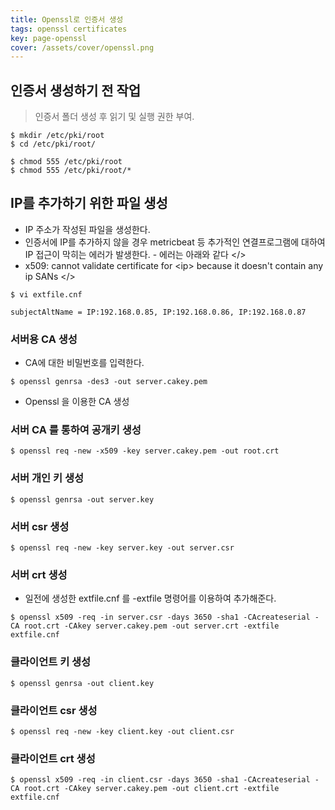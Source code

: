 ```yaml
---
title: Openssl로 인증서 생성
tags: openssl certificates
key: page-openssl
cover: /assets/cover/openssl.png
---
```


## 인증서 생성하기 전 작업
> 인증서 폴더 생성 후 읽기 및 실행 권한 부여.

```console
$ mkdir /etc/pki/root
$ cd /etc/pki/root/

$ chmod 555 /etc/pki/root
$ chmod 555 /etc/pki/root/*
```

## IP를 추가하기 위한 파일 생성

* IP 주소가 작성된 파일을 생성한다.
* 인증서에 IP를 추가하지 않을 경우 metricbeat 등 추가적인 연결프로그램에 대하여 IP 접근이 막히는 에러가 발생한다. - 에러는 아래와 같다
</>
* x509: cannot validate certificate for \<ip\> because it doesn't contain any ip SANs
</>

```console
$ vi extfile.cnf

subjectAltName = IP:192.168.0.85, IP:192.168.0.86, IP:192.168.0.87
```

###  서버용 CA 생성

* CA에 대한 비밀번호를 입력한다.

```console
$ openssl genrsa -des3 -out server.cakey.pem
```


* Openssl 을 이용한 CA 생성

### 서버 CA 를 통하여 공개키 생성

```console
$ openssl req -new -x509 -key server.cakey.pem -out root.crt
```

### 서버 개인 키 생성

```console
$ openssl genrsa -out server.key 
```

### 서버 csr 생성

```console
$ openssl req -new -key server.key -out server.csr
```

### 서버 crt 생성

* 일전에 생성한 extfile.cnf 를 -extfile 명령어를 이용하여 추가해준다.

```console
$ openssl x509 -req -in server.csr -days 3650 -sha1 -CAcreateserial -CA root.crt -CAkey server.cakey.pem -out server.crt -extfile extfile.cnf
```

### 클라이언트 키 생성

```console
$ openssl genrsa -out client.key
```

### 클라이언트 csr 생성

```console
$ openssl req -new -key client.key -out client.csr
```

### 클라이언트 crt 생성

```console
$ openssl x509 -req -in client.csr -days 3650 -sha1 -CAcreateserial -CA root.crt -CAkey server.cakey.pem -out client.crt -extfile extfile.cnf
```